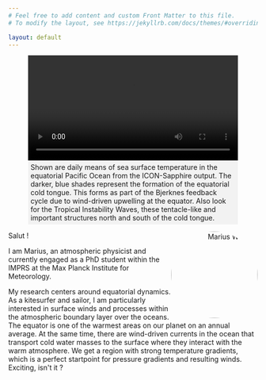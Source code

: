 ```yaml
---
# Feel free to add content and custom Front Matter to this file.
# To modify the layout, see https://jekyllrb.com/docs/themes/#overriding-theme-defaults

layout: default
---
```


<figure>
    <video id="myVideo" style="width: 100%; height: auto; object-fit: cover;" controls autoplay>
        <source src="inputs/SST_video.mp4" type="video/mp4">
        Your browser does not support the video tag.
    </video>
    <figcaption style="background-color: #f2f2f2; padding: 5px;">
        Shown are daily means of sea surface temperature in the equatorial Pacific Ocean from the ICON-Sapphire output.
        The darker, blue shades represent the formation of the equatorial cold tongue. This forms as part of the Bjerknes feedback cycle due to wind-driven upwelling at the equator.
        Also look for the Tropical Instability Waves, these tentacle-like and important structures north and south of the cold tongue.
    </figcaption>
</figure>

<script>
    document.getElementById('myVideo').addEventListener('loadedmetadata', function() {
        this.currentTime = 7; // Set the starting point to 18 seconds
    });
</script>

<div style="text-align: right;">
    <div style="width: 175px; height: 175px; overflow: hidden; border-radius: 50%; float: right;">
        <img src="inputs/MW.jpeg" alt="Marius Winkler" style="width: 100%; height: 100%; object-fit: cover;">
    </div>
</div>

Salut !

I am Marius, an atmospheric physicist and currently engaged as a PhD student within the IMPRS at the Max Planck Institute for Meteorology.

My research centers around equatorial dynamics. As a kitesurfer and sailor, I am particularly interested in surface winds and processes within the atmospheric boundary layer over the oceans.
The equator is one of the warmest areas on our planet on an annual average. At the same time, there are wind-driven currents in the ocean that transport cold water masses to the surface where they interact with the warm atmosphere. We get a region with strong temperature gradients, which is a perfect startpoint for pressure gradients and resulting winds. <br>Exciting, isn't it ?
